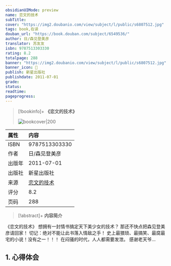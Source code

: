 ```yaml
---
obsidianUIMode: preview
name: 恋文的技术
subTitle: 
cover: "https://img2.doubanio.com/view/subject/l/public/s6807512.jpg"
tags: book,在读
douban_url: "https://book.douban.com/subject/6549536/"
author: 日/森见登美彦
translator: 苏友友
isbn: 9787513303330
rating: 8.2
totalpage: 288
banner: "https://img2.doubanio.com/view/subject/l/public/s6807512.jpg"
banner_icon: 📖
publish: 新星出版社
publishdate: 2011-07-01
grade: 
status: 
readtime: 
pageprogress: 
---
```

> [!bookinfo]+ **《恋文的技术》**
>
> ![bookcover|200](https://img2.doubanio.com/view/subject/l/public/s6807512.jpg)
>
| 属性   | 内容                                       |
|:------ |:------------------------------------------ |
| ISBN   |9787513303330|
| 作者   |日/森见登美彦|
| 出版年 |2011-07-01|
| 出版社 |新星出版社|
| 来源   |[恋文的技术](https://book.douban.com/subject/6549536/)| 
| 评分   |8.2| 
| 页码   |288|

> [!abstract]+ **内容简介**
> 
《恋文的技术》
想拥有一封情书搞定天下美少女的技术？
那还不快点把森见登美彦请回家！
切记：绝对不能让此书落入情敌之手！
史上最猥琐、最搞笑、最腐最宅的小说！没有之一！！！
在闷骚的时代，人人都需要发泄。
感谢老天爷...

## 1. 心得体会

